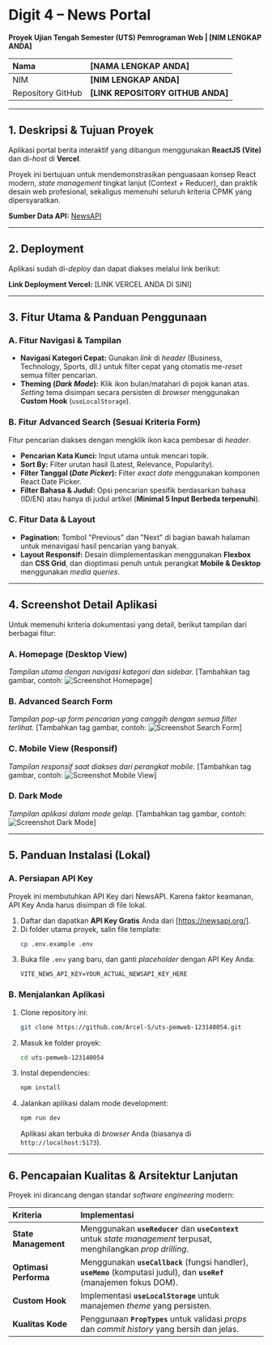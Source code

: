 # Digit 4 – News Portal

**Proyek Ujian Tengah Semester (UTS) Pemrograman Web | [NIM LENGKAP ANDA]**

| Nama | [NAMA LENGKAP ANDA] |
| :--- | :--- |
| NIM | **[NIM LENGKAP ANDA]** |
| Repository GitHub | **[LINK REPOSITORY GITHUB ANDA]** |

---

## 1. Deskripsi & Tujuan Proyek

Aplikasi portal berita interaktif yang dibangun menggunakan **ReactJS (Vite)** dan di-*host* di **Vercel**.

Proyek ini bertujuan untuk mendemonstrasikan penguasaan konsep React modern, *state management* tingkat lanjut (Context + Reducer), dan praktik desain web profesional, sekaligus memenuhi seluruh kriteria CPMK yang dipersyaratkan.

**Sumber Data API:** [NewsAPI](https://newsapi.org/)

---

## 2. Deployment

Aplikasi sudah di-*deploy* dan dapat diakses melalui link berikut:

**Link Deployment Vercel:** [LINK VERCEL ANDA DI SINI]

---

## 3. Fitur Utama & Panduan Penggunaan

### A. Fitur Navigasi & Tampilan

* **Navigasi Kategori Cepat:** Gunakan *link* di *header* (Business, Technology, Sports, dll.) untuk filter cepat yang otomatis me-*reset* semua filter pencarian.
* **Theming (*Dark Mode*):** Klik ikon bulan/matahari di pojok kanan atas. *Setting* tema disimpan secara persisten di *browser* menggunakan **Custom Hook** (`useLocalStorage`).

### B. Fitur Advanced Search (Sesuai Kriteria Form)

Fitur pencarian diakses dengan mengklik ikon kaca pembesar di *header*.

* **Pencarian Kata Kunci:** Input utama untuk mencari topik.
* **Sort By:** Filter urutan hasil (Latest, Relevance, Popularity).
* **Filter Tanggal (*Date Picker*):** Filter *exact date* menggunakan komponen React Date Picker.
* **Filter Bahasa & Judul:** Opsi pencarian spesifik berdasarkan bahasa (ID/EN) atau hanya di judul artikel (**Minimal 5 Input Berbeda terpenuhi**).

### C. Fitur Data & Layout

* **Pagination:** Tombol "Previous" dan "Next" di bagian bawah halaman untuk menavigasi hasil pencarian yang banyak.
* **Layout Responsif:** Desain diimplementasikan menggunakan **Flexbox** dan **CSS Grid**, dan dioptimasi penuh untuk perangkat **Mobile & Desktop** menggunakan *media queries*.

---

## 4. Screenshot Detail Aplikasi

Untuk memenuhi kriteria dokumentasi yang detail, berikut tampilan dari berbagai fitur:

### A. Homepage (Desktop View)
*Tampilan utama dengan navigasi kategori dan *sidebar*.*
[Tambahkan tag gambar, contoh: ![Screenshot Homepage](path/to/your/screenshot_homepage.jpg)]

### B. Advanced Search Form
*Tampilan *pop-up* form pencarian yang canggih dengan semua filter terlihat.*
[Tambahkan tag gambar, contoh: ![Screenshot Search Form](path/to/your/screenshot_search_form.jpg)]

### C. Mobile View (Responsif)
*Tampilan responsif saat diakses dari perangkat *mobile*.*
[Tambahkan tag gambar, contoh: ![Screenshot Mobile View](path/to/your/screenshot_mobile.jpg)]

### D. Dark Mode
*Tampilan aplikasi dalam mode gelap.*
[Tambahkan tag gambar, contoh: ![Screenshot Dark Mode](path/to/your/screenshot_darkmode.jpg)]

---

## 5. Panduan Instalasi (Lokal)

### A. Persiapan API Key

Proyek ini membutuhkan API Key dari NewsAPI. Karena faktor keamanan, API Key Anda harus disimpan di file lokal.

1.  Daftar dan dapatkan **API Key Gratis** Anda dari [https://newsapi.org/].
2.  Di folder utama proyek, salin file template:
    ```bash
    cp .env.example .env
    ```
3.  Buka file `.env` yang baru, dan ganti *placeholder* dengan API Key Anda:
    ```
    VITE_NEWS_API_KEY=YOUR_ACTUAL_NEWSAPI_KEY_HERE
    ```

### B. Menjalankan Aplikasi

1.  Clone repository ini:
    ```bash
    git clone https://github.com/Arcel-S/uts-pemweb-123140054.git
    ```
2.  Masuk ke folder proyek:
    ```bash
    cd uts-pemweb-123140054
    ```
3.  Instal dependencies:
    ```bash
    npm install
    ```
4.  Jalankan aplikasi dalam mode development:
    ```bash
    npm run dev
    ```
    Aplikasi akan terbuka di *browser* Anda (biasanya di `http://localhost:5173`).

---

## 6. Pencapaian Kualitas & Arsitektur Lanjutan

Proyek ini dirancang dengan standar *software engineering* modern:

| Kriteria | Implementasi |
| :--- | :--- |
| **State Management** | Menggunakan **`useReducer`** dan **`useContext`** untuk *state management* terpusat, menghilangkan *prop drilling*. |
| **Optimasi Performa** | Menggunakan **`useCallback`** (fungsi handler), **`useMemo`** (komputasi judul), dan **`useRef`** (manajemen fokus DOM). |
| **Custom Hook** | Implementasi **`useLocalStorage`** untuk manajemen *theme* yang persisten. |
| **Kualitas Kode** | Penggunaan **`PropTypes`** untuk validasi *props* dan *commit history* yang bersih dan jelas. |